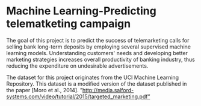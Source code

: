 # Machine Learning-Predicting telematketing campaign
The goal of this project is to predict the success of telemarketing calls for selling bank long-term deposits by employing several supervised machine learning models. Understanding customers' needs and developing better marketing strategies increases overall productivity of banking industry, thus reducing the expenditure on undesirable advertisements. 

The dataset for this project originates from the UCI Machine Learning Repository. This dataset is a modified version of the dataset published in the paper [Moro et al., 2014]. ”http://media.salford-systems.com/video/tutorial/2015/targeted_marketing.pdf”
